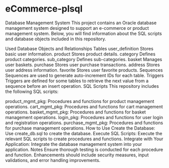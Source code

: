 # eCommerce-plsql
Database Management System
This project contains an Oracle database management system designed to support an e-commerce or product management system. Below, you will find information about the SQL scripts and database objects included in this repository.

Used Database Objects and Relationships
Tables
user_definition
Stores basic user information.
product
Stores product details.
category
Defines product categories.
sub_category
Defines sub-categories.
basket
Manages user baskets.
purchase
Stores user purchase transactions.
address
Stores user address information.
favorite
Stores user favorite products.
Sequences
Sequences are used to generate auto-increment IDs for each table.
Triggers
Triggers are defined for some tables to retrieve the next value from a sequence before an insert operation.
SQL Scripts
This repository includes the following SQL scripts:

product_mgmt_pkg: Procedures and functions for product management operations.
cart_mgmt_pkg: Procedures and functions for cart management operations.
basket_mgmt_pkg: Procedures and functions for basket management operations.
login_pkg: Procedures and functions for user login and registration operations.
purchase_mgmt_pkg: Procedures and functions for purchase management operations.
How to Use
Create the Database: Use create_db.sql to create the database.
Execute SQL Scripts: Execute the relevant SQL scripts to create procedures and functions.
Integrate with Your Application: Integrate the database management system into your application.
Notes
Ensure thorough testing is conducted for each procedure and function.
Enhancements should include security measures, input validations, and error handling improvements.
